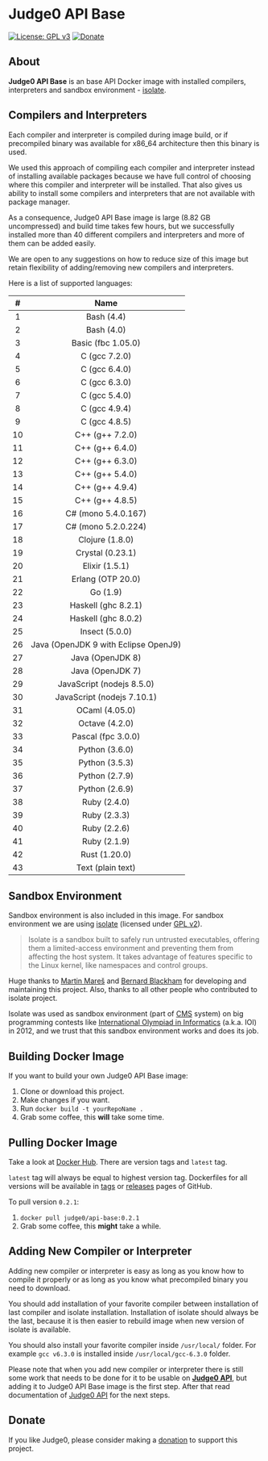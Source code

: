 # Judge0 API Base
[![License: GPL v3](https://img.shields.io/badge/License-GPL%20v3-blue.svg)](https://github.com/judge0/api-base/blob/master/LICENSE)
[![Donate](https://img.shields.io/badge/Donate-PayPal-green.svg)](https://www.paypal.me/hermanzdosilovic)

## About
**Judge0 API Base** is an base API Docker image with installed compilers, interpreters and sandbox environment - [isolate](https://github.com/ioi/isolate).

## Compilers and Interpreters
Each compiler and interpreter is compiled during image build, or if precompiled binary was available for x86_64 architecture then this binary is used.

We used this approach of compiling each compiler and interpreter instead of installing available packages because we have full control of choosing where this compiler and interpreter will be installed. That also gives us ability to install some compilers and interpreters that are not available with package manager.

As a consequence, Judge0 API Base image is large (8.82 GB uncompressed) and build time takes few hours, but we successfully installed more than 40 different compilers and interpreters and more of them can be added easily.

We are open to any suggestions on how to reduce size of this image but retain flexibility of adding/removing new compilers and interpreters.

Here is a list of supported languages:

|#|Name|
|:---:|:---:|
|1 |Bash (4.4)|
|2 |Bash (4.0)|
|3 |Basic (fbc 1.05.0)|
|4 |C (gcc 7.2.0)|
|5 |C (gcc 6.4.0)|
|6 |C (gcc 6.3.0)|
|7 |C (gcc 5.4.0)|
|8 |C (gcc 4.9.4)|
|9 |C (gcc 4.8.5)|
|10|C++ (g++ 7.2.0)|
|11|C++ (g++ 6.4.0)|
|12|C++ (g++ 6.3.0)|
|13|C++ (g++ 5.4.0)|
|14|C++ (g++ 4.9.4)|
|15|C++ (g++ 4.8.5)|
|16|C# (mono 5.4.0.167)|
|17|C# (mono 5.2.0.224)|
|18|Clojure (1.8.0)|
|19|Crystal (0.23.1)|
|20|Elixir (1.5.1)|
|21|Erlang (OTP 20.0)|
|22|Go (1.9)|
|23|Haskell (ghc 8.2.1)|
|24|Haskell (ghc 8.0.2)|
|25|Insect (5.0.0)|
|26|Java (OpenJDK 9 with Eclipse OpenJ9)|
|27|Java (OpenJDK 8)|
|28|Java (OpenJDK 7)|
|29|JavaScript (nodejs 8.5.0)|
|30|JavaScript (nodejs 7.10.1)|
|31|OCaml (4.05.0)|
|32|Octave (4.2.0)|
|33|Pascal (fpc 3.0.0)|
|34|Python (3.6.0)|
|35|Python (3.5.3)|
|36|Python (2.7.9)|
|37|Python (2.6.9)|
|38|Ruby (2.4.0)|
|39|Ruby (2.3.3)|
|40|Ruby (2.2.6)|
|41|Ruby (2.1.9)|
|42|Rust (1.20.0)|
|43|Text (plain text)|

## Sandbox Environment
Sandbox environment is also included in this image. For sandbox environment we are using [isolate](https://github.com/ioi/isolate) (licensed under [GPL v2](https://github.com/ioi/isolate/blob/master/LICENSE)).

>Isolate is a sandbox built to safely run untrusted executables, offering them a limited-access environment and preventing them from affecting the host system. It takes advantage of features specific to the Linux kernel, like namespaces and control groups.

Huge thanks to [Martin Mareš](https://github.com/gollux) and [Bernard Blackham](https://github.com/bblackham) for developing and maintaining this project. Also, thanks to all other people who contributed to isolate project.

Isolate was used as sandbox environment (part of [CMS](https://github.com/cms-dev/cms) system) on big programming contests like [International Olympiad in Informatics](http://www.ioinformatics.org/index.shtml) (a.k.a. IOI) in 2012, and we trust that this sandbox environment works and does its job.

## Building Docker Image
If you want to build your own Judge0 API Base image:

1. Clone or download this project.
2. Make changes if you want.
3. Run `docker build -t yourRepoName .`
4. Grab some coffee, this **will** take some time.

## Pulling Docker Image
Take a look at [Docker Hub](https://hub.docker.com/r/judge0/api-base/tags/). There are version tags and `latest` tag.

`latest` tag will always be equal to highest version tag. Dockerfiles for all versions will be available in [tags](https://github.com/judge0/api-base/tags) or [releases](https://github.com/judge0/api-base/releases) pages of GitHub.

To pull version `0.2.1`:

1. `docker pull judge0/api-base:0.2.1`
2. Grab some coffee, this **might** take a while.

## Adding New Compiler or Interpreter
Adding new compiler or interpreter is easy as long as you know how to compile it properly or as long as you know what precompiled binary you need to download.

You should add installation of your favorite compiler between installation of last compiler and isolate installation. Installation of isolate should always be the last, because it is then easier to rebuild image when new version of isolate is available.

You should also install your favorite compiler inside `/usr/local/` folder. For example `gcc v6.3.0` is installed inside `/usr/local/gcc-6.3.0` folder.

Please note that when you add new compiler or interpreter there is still some work that needs to be done for it to be usable on [**Judge0 API**](https://api.judge0.com), but adding it to Judge0 API Base image is the first step. After that read documentation of [Judge0 API](https://github.com/judge0/api) for the next steps.

## Donate
If you like Judge0, please consider making a [donation](https://www.paypal.me/hermanzdosilovic) to support this project.
